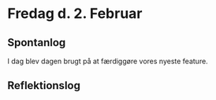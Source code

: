 # Fredag d. 2. Februar 

## Spontanlog 
I dag blev dagen brugt på at færdiggøre vores nyeste feature. 

## Reflektionslog 

